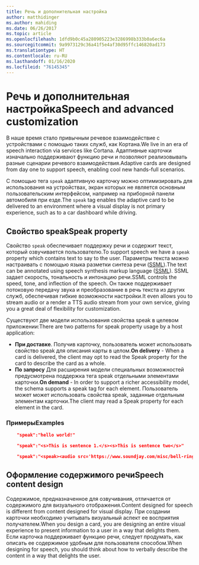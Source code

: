 ```yaml
---
title: Речь и дополнительная настройка
author: matthidinger
ms.author: mahiding
ms.date: 06/26/2017
ms.topic: article
ms.openlocfilehash: 1dfd9b0c45a280905223e3286998b333b0a6ec6a
ms.sourcegitcommit: 9a9973129c36a41f5e4af30d95ffc146820ad173
ms.translationtype: HT
ms.contentlocale: ru-RU
ms.lasthandoff: 01/16/2020
ms.locfileid: "76145345"
---
```

# <a name="speech-and-advanced-customization"></a><span data-ttu-id="9bb26-102">Речь и дополнительная настройка</span><span class="sxs-lookup"><span data-stu-id="9bb26-102">Speech and advanced customization</span></span>
<span data-ttu-id="9bb26-103">В наше время стало привычным речевое взаимодействие с устройствами с помощью таких служб, как Кортана.</span><span class="sxs-lookup"><span data-stu-id="9bb26-103">We live in an era of speech interaction via services like Cortana.</span></span>  <span data-ttu-id="9bb26-104">Адаптивные карточки изначально поддерживают функцию речи и позволяют реализовывать разные сценарии речевого взаимодействия.</span><span class="sxs-lookup"><span data-stu-id="9bb26-104">Adaptive cards are designed from day one to support speech, enabling cool new hands-full scenarios.</span></span>

<span data-ttu-id="9bb26-105">С помощью тега `speak` адаптивную карточку можно оптимизировать для использования на устройствах, экран которых не является основным пользовательским интерфейсом, например на приборной панели автомобиля при езде.</span><span class="sxs-lookup"><span data-stu-id="9bb26-105">The `speak` tag enables the adaptive card to be delivered to an environment where a visual display is not primary experience, such as to a car dashboard while driving.</span></span> 

## <a name="speak-property"></a><span data-ttu-id="9bb26-106">Свойство speak</span><span class="sxs-lookup"><span data-stu-id="9bb26-106">Speak property</span></span>
<span data-ttu-id="9bb26-107">Свойство `speak` обеспечивает поддержку речи и содержит текст, который озвучивается пользователю.</span><span class="sxs-lookup"><span data-stu-id="9bb26-107">To support speech we have a `speak` property which contains text to say to the user.</span></span> <span data-ttu-id="9bb26-108">Параметры текста можно настраивать с помощью языка разметки синтеза речи ([SSML](https://msdn.microsoft.com/library/office/hh361578)).</span><span class="sxs-lookup"><span data-stu-id="9bb26-108">The text can be annotated using speech synthesis markup language ([SSML](https://msdn.microsoft.com/library/office/hh361578)).</span></span> <span data-ttu-id="9bb26-109">SSML задает скорость, тональность и интонацию речи.</span><span class="sxs-lookup"><span data-stu-id="9bb26-109">SSML controls the speed, tone, and inflection of the speech.</span></span>  <span data-ttu-id="9bb26-110">Он также поддерживает потоковую передачу звука и преобразование в речь текста из других служб, обеспечивая гибкие возможности настройки.</span><span class="sxs-lookup"><span data-stu-id="9bb26-110">It even allows you to stream audio or a render a TTS audio stream from your own service, giving you a great deal of flexibility for customization.</span></span>

<span data-ttu-id="9bb26-111">Существуют две модели использования свойства speak в целевом приложении:</span><span class="sxs-lookup"><span data-stu-id="9bb26-111">There are two patterns for speak property usage by a host application:</span></span>

* <span data-ttu-id="9bb26-112">**При доставке**. Получив карточку, пользователь может использовать свойство speak для описания карты в целом.</span><span class="sxs-lookup"><span data-stu-id="9bb26-112">**On delivery** - When a card is delivered, the client may opt to read the Speak property for the card to describe the card as a whole.</span></span>
* <span data-ttu-id="9bb26-113">**По запросу** Для расширения модели специальных возможностей предусмотрена поддержка тега speak отдельными элементами карточки.</span><span class="sxs-lookup"><span data-stu-id="9bb26-113">**On demand** - In order to support a richer accessibility model, the schema supports a speak tag for each element.</span></span> <span data-ttu-id="9bb26-114">Пользователь может может использовать свойства speak, заданные отдельным элементам карточки.</span><span class="sxs-lookup"><span data-stu-id="9bb26-114">The client may read a Speak property  for each element in the card.</span></span>

### <a name="examples"></a><span data-ttu-id="9bb26-115">Примеры</span><span class="sxs-lookup"><span data-stu-id="9bb26-115">Examples</span></span>

```json
    "speak":"hello world!"

    "speak":"<s>This is sentence 1.</s><s>This is sentence two</s>"

    "speak":"<speak><audio src='https://www.soundjay.com/misc/bell-ringing-04.mp3'/><s>Time to wake up!</s></speak>"
```

## <a name="speech-content-design"></a><span data-ttu-id="9bb26-116">Оформление содержимого речи</span><span class="sxs-lookup"><span data-stu-id="9bb26-116">Speech content design</span></span>

<span data-ttu-id="9bb26-117">Содержимое, предназначенное для озвучивания, отличается от содержимого для визуального отображения.</span><span class="sxs-lookup"><span data-stu-id="9bb26-117">Content designed for speech is different from content designed for visual display.</span></span> <span data-ttu-id="9bb26-118">При создании карточки необходимо учитывать визуальный аспект ее восприятия получателем.</span><span class="sxs-lookup"><span data-stu-id="9bb26-118">When you design a card, you are designing an entire visual experience to present information to a user in a way that delights them.</span></span> <span data-ttu-id="9bb26-119">Если карточка поддерживает функцию речи, следует продумать, как описать ее содержимое удобным для пользователя способом.</span><span class="sxs-lookup"><span data-stu-id="9bb26-119">When designing for speech, you should think about how to verbally describe the content in a way that delights the user.</span></span>  
